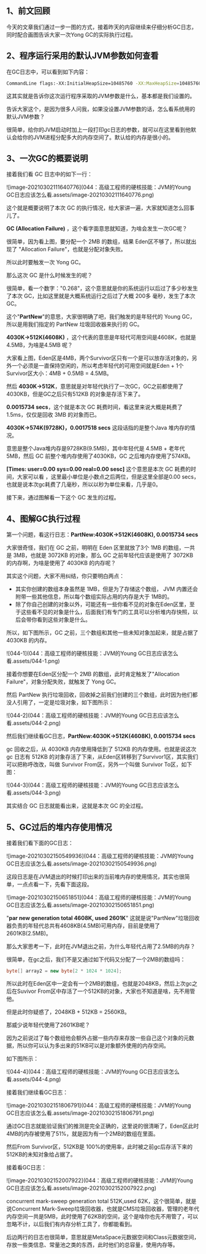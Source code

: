 ## 1、前文回顾

今天的文章我们通过一步一图的方式，接着昨天的内容继续来仔细分析GC日志，同时配合画图告诉大家一次Yong GC的实际执行过程。

## 2、程序运行采用的默认JVM参数如何查看

在GC日志中，可以看到如下内容：

```bash
CommandLine flags:-XX:InitialHeapSize=10485760 -XX:MaxHeapSize=10485760......	
```

这其实就是告诉你这次运行程序采取的JVM参数是什么，基本都是我们设置的。

告诉大家这个，是因为很多人问我，如果没设置JVM参数的话，怎么看系统用的默认JVM参数？

很简单，给你的JVM启动时加上一段打印gc日志的参数，就可以在这里看到他默认会给你的JVM进程分配多大的内存空间了。默认给的内存是很小的。

## 3、一次GC的概要说明

接着我们看 GC 日志中的如下一行：

![image-20210302111640776](044：高级工程师的硬核技能：JVM的Young GC日志应该怎么看.assets/image-20210302111640776.png)

这个就是概要说明了本次 GC 的执行情况，给大家讲一遍，大家就知道怎么回事儿了。

**GC (Allocation Failure)** ，这个看字面意思就知道，为啥会发生一次GC呢？

很简单，因为看上图，要分配一个 2MB 的数组，结果 Eden区不够了，所以就出现了 "Allocation Failure"，也就是分配对象失败。

所以此时要触发一次 Yong GC。

那么这次 GC 是什么时候发生的呢？

很简单，看一个数字："0.268"，这个意思就是你的系统运行以后过了多少秒发生了本次 GC，比如这里就是大概系统运行之后过了大概 200多 毫秒，发生了本次 GC。

这个"**PartNew**"的意思，大家很明确了吧，我们触发的是年轻代的 Young GC，所以是用我们指定的 PartNew 垃圾回收器来执行的 GC。

**4030K->512K(4608K)** ，这个代表的意思是年轻代可用空间是4608K，也就是4.5MB，为啥是4.5MB 呢？

大家看上图，Eden区是4MB，两个Survivor区只有一个是可以放存活对象的，另外一个必须是一直保持空闲的，所以考虑年轻代的可用空间就是Eden + 1个Survivor区大小：4MB + 0.5MB = 4.5MB。

然后 **4030K->512K**，意思就是对年轻代执行了一次GC，GC之前都使用了4030KB，但是GC之后只有512KB 的对象是存活下来了。

**0.0015734 secs**，这个就是本次 GC 耗费时间，看这里来说大概是耗费了1.5ms，仅仅是回收 3MB 的对象而已。

**4030K->574K(9728K)，0.0017518 secs** 这段话指的是整个Java 堆内存的情况。

意思是整个Java堆内存是9728KB(9.5MB)，其中年轻代是 4.5MB + 老年代5MB，然后 GC 前整个堆内存使用了4030KB，GC 之后堆内存使用了574KB。

**[Times: user=0.00 sys=0.00 real=0.00 sesc]** 这个意思是本次 GC 耗费的时间，大家可以看 ，这里最小单位是小数点之后两位，但是这里全部是0.00 secs，也就是说本次gc耗费了几毫秒，所以以秒为单位来看，几乎是0。

接下来，通过图解看一下这个 GC 发生的过程。

## 4、图解GC执行过程

第一个问题，看这行日志：**PartNew:4030K->512K(4608K), 0.0015734 secs**

大家很奇怪，我们在 GC 之前，明明在 Eden 区里就放了3个 1MB 的数组，一共是 3MB，也就是 3072KB 的对象，那么 GC 之前年轻代应该是使用了 3072KB 的内存啊，为啥是使用了 4030KB 的内存呢？

其实这个问题，大家不用纠结，你只要明白两点：

- 其实你创建的数组本身虽然是 1MB，但是为了存储这个数组， JVM 内置还会附带一些其他信息，所以每个数组实际占用的内存是大于 1MB的。
- 除了你自己创建的对象以外，可能还有一些你看不见的对象在Eden区里，至于这些看不见的对象是什么，后面我们有专门的工具可以分析堆内存快照，以后会带你看到这些对象是什么。

所以，如下图所示，GC 之前，三个数组和其他一些未知对象加起来，就是占据了 4030KB 的内存。

![044-1](044：高级工程师的硬核技能：JVM的Young GC日志应该怎么看.assets/044-1.png)

接着你想要在Eden区分配一个 2MB 的数组，此时肯定触发了"Allocation Failure"，对象分配失败，就触发了 Yong GC。

然后 PartNew 执行垃圾回收，回收掉之前我们创建的三个数组，此时因为他们都没人引用了，一定是垃圾对象，如下图所示：

![044-2](044：高级工程师的硬核技能：JVM的Young GC日志应该怎么看.assets/044-2.png)

然后我们继续看GC日志，**PartNew:4030K->512K(4608K), 0.0015734 secs**

gc 回收之后，从 4030KB 内存使用降低到了 512KB 的内存使用。也就是说这次 gc 日志有 512KB 的对象存活了下来，从Eden区转移到了Survivor1区，其实我们可以把称呼改改，叫做 Survivor From区，另外一个叫做 Survivor To区，如下图：

![044-3](044：高级工程师的硬核技能：JVM的Young GC日志应该怎么看.assets/044-3.png)

其实结合 GC 日志就能看出来，这就是本次 GC 的全过程。

## 5、GC过后的堆内存使用情况

接着我们看下面的GC日志：

![image-20210302150549936](044：高级工程师的硬核技能：JVM的Young GC日志应该怎么看.assets/image-20210302150549936.png)

这段日志是在JVM退出的时候打印出来的当前堆内存的使用情况，其实也很简单，一点点看一下，先看下面这段。

![image-20210302150651851](044：高级工程师的硬核技能：JVM的Young GC日志应该怎么看.assets/image-20210302150651851.png)

"**par new generation total 4608K, used 2601K**"  这就是说"PartNew"垃圾回收器负责的年轻代总共有4608KB(4.5MB)可用内存，目前是使用了2601KB(2.5MB)。

那么大家思考一下，此时在JVM退出之前，为什么年轻代占用了2.5MB的内存？

很简单，在gc之后，我们不是又通过如下代码又分配了一个2MB的数组吗：

```java
byte[] array2 = new byte[2 * 1024 * 1024];
```

所以此时在Eden区中一定会有一个2MB的数组，也就是2048KB，然后上次gc之后在Suvivor From区中存活了一个512KB的对象，大家也不知道是啥，先不用管他。

但是此时你疑惑了，2048KB + 512KB = 2560KB。

那威少说年轻代使用了2601KB呢？

因为之前说过了每个数组他会额外占据一些内存来存放一些自己这个对象的元数据，所以你可以认为多出来的51KB可以是对象额外使用的内存空间。

如下图所示：

![044-4](044：高级工程师的硬核技能：JVM的Young GC日志应该怎么看.assets/044-4.png)

接着我们继续看GC日志：

![image-20210302151806791](044：高级工程师的硬核技能：JVM的Young GC日志应该怎么看.assets/image-20210302151806791.png)

通过GC日志就能验证我们的推测是完全正确的，这里说的很清晰了，Eden区此时4MB的内存被使用了51%，就是因为有一个2MB的数组在里面。

然后From Survivor区，512KB是 100%的使用率，此时被之前gc后存活下来的512KB的未知对象给占据了。

接着看GC日志：

![image-20210302152007922](044：高级工程师的硬核技能：JVM的Young GC日志应该怎么看.assets/image-20210302152007922.png)

concurrent mark-sweep generation total 512K,used 62K，这个很简单，就是说Concurrent Mark-Sweep垃圾回收器，也就是CMS垃圾回收器，管理的老年代内存空间一共是5MB，此时使用了62KB的空间，这个是啥你也先不用管了，可以忽略不计，以后我们有内存分析工具了，你都能看到。

后边两行的日志也很简单，意思就是MetaSpace元数据空间和Class元数据空间，存放一些类信息、常量池之类的东西，此时他们的总容量，使用内存等。